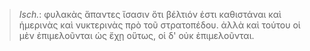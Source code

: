 

>  *Isch.*: φυλακὰς ἅπαντες ἴσασιν ὅτι βέλτιόν ἐστι καθιστάναι καὶ ἡμερινὰς καὶ νυκτερινὰς πρὸ τοῦ στρατοπέδου. ἀλλὰ καὶ τούτου οἱ μὲν ἐπιμελοῦνται ὡς ἔχῃ οὕτως, οἱ δ' οὐκ ἐπιμελοῦνται.